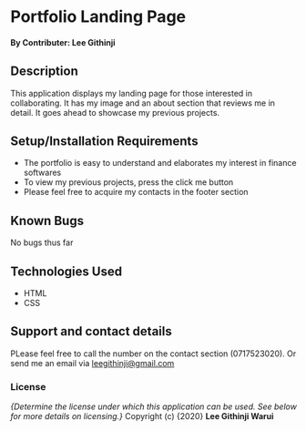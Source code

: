 # Portfolio Landing Page
#### By **Contributer: Lee Githinji**
## Description
This application displays my landing page for those interested in collaborating. It has my image and an about section that reviews me in detail. It goes ahead to showcase my previous projects.
## Setup/Installation Requirements
* The portfolio is easy to understand and elaborates my interest in finance softwares
* To view my previous projects, press the click me button
* Please feel free to acquire my contacts in the footer section
## Known Bugs
No bugs thus far
## Technologies Used
* HTML
* CSS
## Support and contact details
PLease feel free to call the number on the contact section (0717523020).
Or send me an email via leegithinji@gmail.com
### License
*{Determine the license under which this application can be used.  See below for more details on licensing.}*
Copyright (c) {2020} **Lee Githinji Warui**